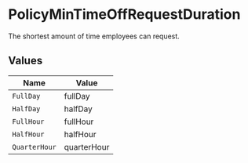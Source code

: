 # PolicyMinTimeOffRequestDuration

The shortest amount of time employees can request.


## Values

| Name          | Value         |
| ------------- | ------------- |
| `FullDay`     | fullDay       |
| `HalfDay`     | halfDay       |
| `FullHour`    | fullHour      |
| `HalfHour`    | halfHour      |
| `QuarterHour` | quarterHour   |